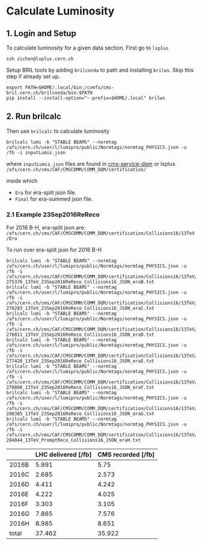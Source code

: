 # Calculate Luminosity

## 1. Login and Setup
To calculate luminosity for a given data section. First go to `lxplus`
```shell
ssh zichen@lxplus.cern.ch
```

Setup BRIL tools by adding `brilconda` to path and installing `brilws`.
Skip this step if already set up.

```shell
export PATH=$HOME/.local/bin:/cvmfs/cms-bril.cern.ch/brilconda/bin:$PATH
pip install --install-option="--prefix=$HOME/.local" brilws
```

## 2. Run brilcalc
Then use `brilcalc` to calculate luminosity

```shell
brilcalc lumi -b "STABLE BEAMS" --normtag /afs/cern.ch/user/l/lumipro/public/Normtags/normtag_PHYSICS.json -u /fb -i inputLumis.json 
```
where `inputLumis.json` files are found in [cms-service-dqm](https://cms-service-dqm.web.cern.ch/cms-service-dqm/CAF/certification/) or lxplus `/afs/cern.ch/cms/CAF/CMSCOMM/COMM_DQM/certification/`

inside which 
* `Era` for era-split json file.
* `Final` for era-summed json file.

### 2.1 Example 23Sep2016ReReco
For 2016 B-H, era-split json are: `/afs/cern.ch/cms/CAF/CMSCOMM/COMM_DQM/certification/Collisions16/13TeV/Era`

To run over era-split json for 2016 B-H
```shell
brilcalc lumi -b "STABLE BEAMS" --normtag /afs/cern.ch/user/l/lumipro/public/Normtags/normtag_PHYSICS.json -u /fb -i /afs/cern.ch/cms/CAF/CMSCOMM/COMM_DQM/certification/Collisions16/13TeV/Era/ReReco/Cert_272007-275376_13TeV_23Sep2016ReReco_Collisions16_JSON_eraB.txt
brilcalc lumi -b "STABLE BEAMS" --normtag /afs/cern.ch/user/l/lumipro/public/Normtags/normtag_PHYSICS.json -u /fb -i /afs/cern.ch/cms/CAF/CMSCOMM/COMM_DQM/certification/Collisions16/13TeV/Era/ReReco/Cert_275657-276283_13TeV_23Sep2016ReReco_Collisions16_JSON_eraC.txt
brilcalc lumi -b "STABLE BEAMS" --normtag /afs/cern.ch/user/l/lumipro/public/Normtags/normtag_PHYSICS.json -u /fb -i /afs/cern.ch/cms/CAF/CMSCOMM/COMM_DQM/certification/Collisions16/13TeV/Era/ReReco/Cert_276315-276811_13TeV_23Sep2016ReReco_Collisions16_JSON_eraD.txt
brilcalc lumi -b "STABLE BEAMS" --normtag /afs/cern.ch/user/l/lumipro/public/Normtags/normtag_PHYSICS.json -u /fb -i /afs/cern.ch/cms/CAF/CMSCOMM/COMM_DQM/certification/Collisions16/13TeV/Era/ReReco/Cert_276831-277420_13TeV_23Sep2016ReReco_Collisions16_JSON_eraE.txt  
brilcalc lumi -b "STABLE BEAMS" --normtag /afs/cern.ch/user/l/lumipro/public/Normtags/normtag_PHYSICS.json -u /fb -i /afs/cern.ch/cms/CAF/CMSCOMM/COMM_DQM/certification/Collisions16/13TeV/Era/ReReco/Cert_277772-278808_13TeV_23Sep2016ReReco_Collisions16_JSON_eraF.txt
brilcalc lumi -b "STABLE BEAMS" --normtag /afs/cern.ch/user/l/lumipro/public/Normtags/normtag_PHYSICS.json -u /fb -i /afs/cern.ch/cms/CAF/CMSCOMM/COMM_DQM/certification/Collisions16/13TeV/Era/ReReco/Cert_278820-280385_13TeV_23Sep2016ReReco_Collisions16_JSON_eraG.txt
brilcalc lumi -b "STABLE BEAMS" --normtag /afs/cern.ch/user/l/lumipro/public/Normtags/normtag_PHYSICS.json -u /fb -i /afs/cern.ch/cms/CAF/CMSCOMM/COMM_DQM/certification/Collisions16/13TeV/Era/ReReco/Cert_280919-284044_13TeV_PromptReco_Collisions16_JSON_eraH.txt
```


|       | LHC delivered [/fb] | CMS recorded [/fb] |
|-------|---------------------|--------------------|
| 2016B |               5.991 |               5.75 |
| 2016C |               2.685 |              2.573 |
| 2016D |               4.411 |              4.242 |
| 2016E |               4.222 |              4.025 |
| 2016F |               3.303 |              3.105 |
| 2016G |               7.865 |              7.576 |
| 2016H |               8.985 |              8.651 |
| total |              37.462 |             35.922 |
